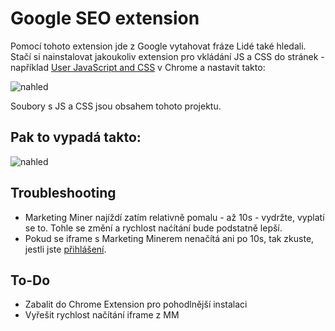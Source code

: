 # Google SEO extension

Pomocí tohoto extension jde z Google vytahovat fráze Lidé také hledali.
Stačí si nainstalovat jakoukoliv extension pro vkládání JS a CSS do stránek - například 
[User JavaScript and CSS](https://chrome.google.com/webstore/detail/user-javascript-and-css/nbhcbdghjpllgmfilhnhkllmkecfmpld)
 v Chrome a nastavit takto:

![nahled](http://hlavinka.cz/seoskoleni/seo-extension-chrome.png)


Soubory s JS a CSS jsou obsahem tohoto projektu.


## Pak to vypadá takto:
![nahled](http://hlavinka.cz/seoskoleni/m.jpg)

## Troubleshooting
* Marketing Miner najíždí zatím relativně pomalu - až 10s - vydržte, vyplatí se to. Tohle se změní a rychlost naćítání bude podstatně lepší.
* Pokud se iframe s Marketing Minerem nenačítá ani po 10s, tak zkuste, jestli jste [přihlášení](https://www.marketingminer.com/cs/login).


## To-Do
* Zabalit do Chrome Extension pro pohodlnější instalaci
* Vyřešit rychlost načítání iframe z MM
